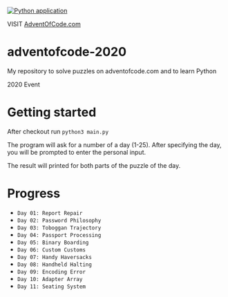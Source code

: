 [![Python application](https://github.com/IstvanOri/adventofcode-2020/workflows/Python%20application/badge.svg)](https://github.com/IstvanOri/adventofcode-2020/actions?query=workflow%3A%22Python+application%22)

VISIT [AdventOfCode.com](https://adventofcode.com/)

# adventofcode-2020
My repository to solve puzzles on adventofcode.com and to learn Python

2020 Event

# Getting started

After checkout run ```python3 main.py```

The program will ask for a number of a day (1-25).
After specifying the day, you will be prompted to enter the personal input.

The result will printed for both parts of the puzzle of the day.

# Progress

 - `Day 01: Report Repair`
 - `Day 02: Password Philosophy`
 - `Day 03: Toboggan Trajectory`
 - `Day 04: Passport Processing`
 - `Day 05: Binary Boarding`
 - `Day 06: Custom Customs`
 - `Day 07: Handy Haversacks`
 - `Day 08: Handheld Halting`
 - `Day 09: Encoding Error`
 - `Day 10: Adapter Array`
 - `Day 11: Seating System`
